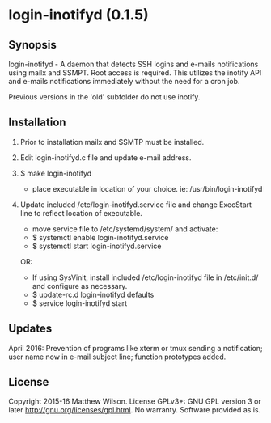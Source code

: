 # login-inotifyd (0.1.5)

## Synopsis

login-inotifyd - A daemon that detects SSH logins and e-mails notifications using mailx and SSMPT. Root access is required. This utilizes the inotify API and e-mails notifications immediately without the need for a cron job. 

Previous versions in the 'old' subfolder do not use inotify. 

## Installation

1. Prior to installation mailx and SSMTP must be installed. 

2. Edit login-inotifyd.c file and update e-mail address.

3. $ make login-inotifyd
	- place executable in location of your choice. ie: /usr/bin/login-inotifyd

4. Update included /etc/login-inotifyd.service file and change ExecStart line to reflect location of executable.
	- move service file to /etc/systemd/system/ and activate:
	- $ systemctl enable login-inotifyd.service
	- $ systemctl start login-inotifyd.service

	OR:

	- If using SysVinit, install included /etc/login-inotifyd file in /etc/init.d/ and configure as necessary. 
	- $ update-rc.d login-inotifyd defaults
	- $ service login-inotifyd start

## Updates
April 2016: Prevention of programs like xterm or tmux sending a notification; user name now in e-mail subject line; function prototypes added.

## License
Copyright 2015-16 Matthew Wilson. 
License GPLv3+: GNU GPL version 3 or later <http://gnu.org/licenses/gpl.html>.
No warranty. Software provided as is.
